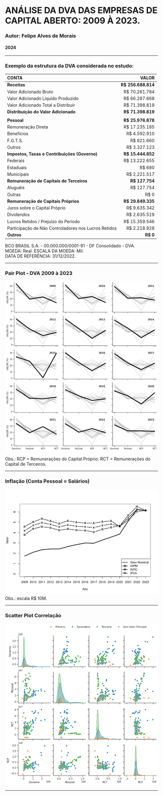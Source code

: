 # ANÁLISE DA DVA DAS EMPRESAS DE CAPITAL ABERTO: 2009 À 2023.
### Autor: Felipe Alves de Morais
#### 2024

----

### Exemplo da estrutura da DVA considerada no estudo:

| CONTA                                     |       VALOR       |
| :--- | ---: |
| **Receitas**                              | **R$ 256.688.814** |
| Valor Adicionado Bruto                    |      R$ 70.261.784 |
| Valor Adicionado Líquido Produzido        |      R$ 66.287.668 |
| Valor Adicionado Total a Distribuir       |      R$ 71.398.819 |
| **Distribuição do Valor Adicionado**      | **R$ 71.398.819** |
|                                            |                   |
| **Pessoal**                               | **R$ 25.976.878** |
| Remuneração Direta                        |      R$ 17.235.185 |
| Benefícios                                |       R$ 4.592.910 |
| F.G.T.S.                                  |         R$ 821.660 |
| Outros                                    |       R$ 3.327.123 |
| **Impostos, Taxas e Contribuições (Governo)** | **R$ 15.444.852** |
| Federais                                  |      R$ 13.222.655 |
| Estaduais                                 |              R$ 680 |
| Municipais                                |     R$ 2.221.517   |
| **Remuneração de Capitais de Terceiros**  |   **R$ 127.754**  |
| Aluguéis                                  |         R$ 127.754 |
| Outras                                    |               R$ 0 |
| **Remuneração de Capitais Próprios**      | **R$ 29.849.335** |
| Juros sobre o Capital Próprio             |       R$ 9.635.342 |
| Dividendos                                |       R$ 2.635.519 |
| Lucros Retidos / Prejuízo do Período      |      R$ 15.359.546 |
| Participação de Não Controladores nos Lucros Retidos | R$ 2.218.928 |
| **Outros**                                |   **R$ 0**       |

BCO BRASIL S.A. - 00.000.000/0001-91 - DF Consolidado - DVA.			
MOEDA: Real. ESCALA DA MOEDA: Mil.		
DATA DE REFERÊNCIA: 31/12/2022.			

----

### Pair Plot - DVA 2009 à 2023
![Pair Plot DVA 2010 à 2023](/plots/Timeserie.png)

Obs.:
RCP = Remunerações do Capital Próprio.
RCT = Remunerações do Capital de Terceiros.

----

### Inflação (Conta Pessoal = Salários)

![Inflação](/plots/inflacao.png)
Obs.: escala R$ 10M.

---

### Scatter Plot Correlação

![Scatterplot](/plots/scatterplot.png)

---